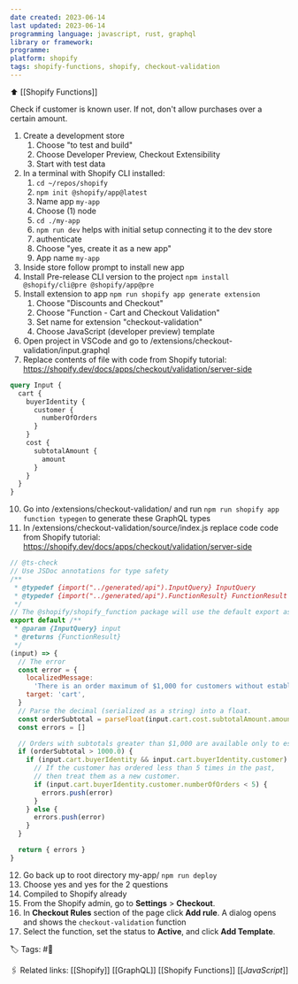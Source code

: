 ```yaml
---
date created: 2023-06-14
last updated: 2023-06-14
programming language: javascript, rust, graphql
library or framework:
programme:
platform: shopify
tags: shopify-functions, shopify, checkout-validation
---
```


⬆ [[Shopify Functions]]

Check if customer is known user. If not, don't allow purchases over a certain amount.

1. Create a development store
   1. Choose "to test and build"
   2. Choose Developer Preview, Checkout Extensibility
   3. Start with test data
2. In a terminal with Shopify CLI installed:
   1. `cd ~/repos/shopify`
   2. `npm init @shopify/app@latest`
   3. Name app `my-app`
   4. Choose (1) node
   5. `cd ./my-app`
   6. `npm run dev` helps with initial setup connecting it to the dev store
   7. authenticate
   8. Choose "yes, create it as a new app"
   9. App name `my-app`
3. Inside store follow prompt to install new app
4. Install Pre-release CLI version to the project `npm install @shopify/cli@pre @shopify/app@pre`
5. Install extension to app `npm run shopify app generate extension`
   1. Choose "Discounts and Checkout"
   2. Choose "Function - Cart and Checkout Validation"
   3. Set name for extension "checkout-validation"
   4. Choose JavaScript (developer preview) template
6. Open project in VSCode and go to /extensions/checkout-validation/input.graphql
7. Replace contents of file with code from Shopify tutorial: https://shopify.dev/docs/apps/checkout/validation/server-side

```graphql
query Input {
  cart {
    buyerIdentity {
      customer {
        numberOfOrders
      }
    }
    cost {
      subtotalAmount {
        amount
      }
    }
  }
}
```

10. Go into /extensions/checkout-validation/ and run `npm run shopify app function typegen` to generate these GraphQL types
11. In /extensions/checkout-validation/source/index.js replace code code from Shopify tutorial: https://shopify.dev/docs/apps/checkout/validation/server-side

```js
// @ts-check
// Use JSDoc annotations for type safety
/**
 * @typedef {import("../generated/api").InputQuery} InputQuery
 * @typedef {import("../generated/api").FunctionResult} FunctionResult
 */
// The @shopify/shopify_function package will use the default export as your function entrypoint
export default /**
 * @param {InputQuery} input
 * @returns {FunctionResult}
 */
(input) => {
  // The error
  const error = {
    localizedMessage:
      'There is an order maximum of $1,000 for customers without established order history',
    target: 'cart',
  }
  // Parse the decimal (serialized as a string) into a float.
  const orderSubtotal = parseFloat(input.cart.cost.subtotalAmount.amount)
  const errors = []

  // Orders with subtotals greater than $1,000 are available only to established customers.
  if (orderSubtotal > 1000.0) {
    if (input.cart.buyerIdentity && input.cart.buyerIdentity.customer) {
      // If the customer has ordered less than 5 times in the past,
      // then treat them as a new customer.
      if (input.cart.buyerIdentity.customer.numberOfOrders < 5) {
        errors.push(error)
      }
    } else {
      errors.push(error)
    }
  }

  return { errors }
}
```

12. Go back up to root directory my-app/ `npm run deploy`
1.  Choose yes and yes for the 2 questions
1.  Compiled to Shopify already
1.  From the Shopify admin, go to **Settings** > **Checkout**.
1.  In **Checkout Rules** section of the page click **Add rule**. A dialog opens and shows the `checkout-validation` function
1.  Select the function, set the status to **Active**, and click **Add Template**.

🏷 Tags: #🌱

🖇 Related links:
[[Shopify]]
[[GraphQL]]
[[Shopify Functions]]
[[_JavaScript_]]
